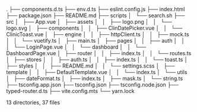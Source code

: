 .
├── components.d.ts
├── env.d.ts
├── eslint.config.js
├── index.html
├── package.json
├── README.md
├── scripts
│   └── search.sh
├── src
│   ├── App.vue
│   ├── assets
│   │   ├── logo.png
│   │   └── logo.svg
│   ├── components
│   │   ├── ClinDatePicker.vue
│   │   └── ClinicToast.vue
│   ├── engine
│   │   ├── httpClient.ts
│   │   ├── mock.ts
│   │   └── vuetify.ts
│   ├── main.ts
│   ├── pages
│   │   ├── auth
│   │   │   └── LoginPage.vue
│   │   └── dashboard
│   │   └── DashboardPage.vue
│   ├── router
│   │   ├── index.ts
│   │   └── routes.ts
│   ├── stores
│   │   ├── auth.ts
│   │   ├── index.ts
│   │   └── toast.ts
│   ├── styles
│   │   ├── README.md
│   │   └── settings.scss
│   ├── template
│   │   ├── DefaultTemplate.vue
│   │   └── index.ts
│   └── utils
│   ├── dateFormat.ts
│   ├── index.ts
│   ├── mask.ts
│   └── string.ts
├── tsconfig.app.json
├── tsconfig.json
├── tsconfig.node.json
├── typed-router.d.ts
├── vite.config.mts
└── yarn.lock

13 directories, 37 files

